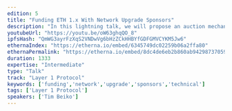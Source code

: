 ```yaml
---
edition: 5
title: "Funding ETH 1.x With Network Upgrade Sponsors"
description: "In this lightning talk, we will propose an auction mechanism to sponsor Ethereum Network Upgrades and use the proceeds to fund Ethereum 1.x initiatives. The talk will (quickly!) go over the proposed auction scheme, distribution of funds, and common objections to & potential pitfalls of this model."
youtubeUrl: "https://youtu.be/oW63ghqQO_8"
ipfsHash: "QmWG3ayrFzXqS2VNDwVg6bHzZCkHHBYfGDFGMVCYKM5Jw6"
ethernaIndex: "https://etherna.io/embed/6345749dc02259b06a2ffa80"
ethernaPermalink: "https://etherna.io/embed/8dc4de6eb2b860ab94298737059eee236b68c4abacf5c403c5721fb4f3a67e72"
duration: 1333
expertise: "Intermediate"
type: "Talk"
track: "Layer 1 Protocol"
keywords: ['funding','network','upgrade','sponsors','technical']
tags: ['Layer 1 Protocol']
speakers: ['Tim Beiko']
---
```

